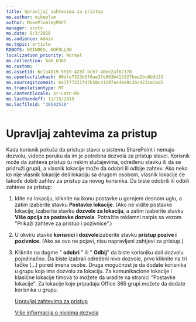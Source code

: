 ```yaml
---
title: Upravljaj zahtevima za pristup
ms.author: mikeplum
author: MikePlumleyMSFT
manager: scotv
ms.date: 8/3/2018
ms.audience: Admin
ms.topic: article
ROBOTS: NOINDEX, NOFOLLOW
localization_priority: Normal
ms.collection: Adm_O365
ms.custom: ''
ms.assetid: 6c1a4b19-5915-428f-bc57-40ee2af62178
ms.openlocfilehash: 90dfe7323b5f0ae37e963b413327bee2bc6b3d33
ms.sourcegitcommit: b43f77221f47b50c41197a448a9c26c423ce1ad5
ms.translationtype: MT
ms.contentlocale: sr-Latn-RS
ms.lasthandoff: 11/15/2019
ms.locfileid: "36542510"
---
```

# <a name="manage-access-requests"></a>Upravljaj zahtevima za pristup

Kada korisnik pokuša da pristupi stavci u sistemu SharePoint i nemaju dozvolu, videće poruku da im je potrebna dozvola za pristup stavci. Korisnik može da zahteva pristup (u nekim slučajevima, određenu stavku ili da se pridruži grupi), a vlasnik lokacije može da odobri ili odbije zahtev. Ako neko ko nije vlasnik lokacije deli lokaciju sa drugom osobom, vlasnik lokacije će takođe dobiti zahtev za pristup za novog korisnika. Da biste odobrili ili odbili zahteve za pristup:
  
1. Idite na lokaciju, kliknite na ikonu postavke u gornjem desnom uglu, a zatim izaberite stavku **Postavke lokacije**. (Ako ne vidite postavke lokacije, izaberite stavku **dozvole za lokaciju**, a zatim izaberite stavku **Više opcija za postavke dozvola**. Potražite reklamni natpis sa vezom "Prikaži zahteve za pristup i pozivnice".)
    
2. U okviru stavke **korisnici i dozvole**izaberite stavku **pristup pozive i pozivnice**. (Ako se ovo ne pojavi, nisu napravljeni zahtjevi za pristup.)
    
3. Kliknite na dugme " **odobri** " ili " **Odbij**" da biste korisniku dali dozvolu pojedinačno. Da biste izabrali određeni nivo dozvole, prvo kliknite na tri tačke (...) pored imena osobe. Druga mogućnost je da dodate korisnika u grupu koja ima dozvolu za lokaciju. Za komunikacione lokacije i klasične lokacije timova to možete da uradite na stranici "Postavke lokacije". Za lokacije koje pripadaju Office 365 grupi možete da dodate korisnika u grupu.
    
    [Upravljaj zahtevima za pristup](https://go.microsoft.com/fwlink/?linkid=2008747)
    
    [Više informacija o nivoima dozvola](https://go.microsoft.com/fwlink/?linkid=867071)
    


